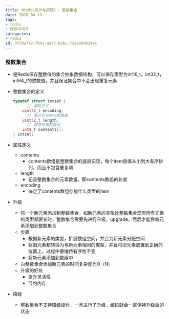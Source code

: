 ```yaml
---
title: 《Redis设计与实现》- 整数集合
date: 2020-04-13
tags:
- redis
- 缓存中间件
categories:
- redis
id: 3729a742-fb41-4a77-babc-72ae80ab24ec
---
```


### 整数集合

- 是Redis保存整数值的集合抽象数据结构，可以保存类型为int16_t，int32_t，int64_t的整数值，并且保证集合中不会出现重复元素

- 整数集合的定义

  ```c
  typedef struct intset {
  		// 编码方式
      uint32_t encoding;
  		// 集合包含的元素数量
      uint32_t length;
  		// 保存元素的数组
      int8_t contents[];
  } intset;
  ```

- 属性定义

  - contents
    - contents数组是整数集合的底层实现，每个item按值从小到大有序排列，而且不包含重复项
  - length
    - 记录整数集合的元素数量，即contents数组的长度
  - encoding
    - 决定了contents数组存放什么类型的item

- 升级

  - 将一个新元素添加到整数集合，如新元素的类型比整数集合现有所有元素的类型都要长时，整数集合需要先进行升级，upgrade，然后才能将新元素添加到整数集合
  - 步骤
    - 根据新元素的类型，扩展数组空间，并且为新元素分配空间
    - 将旧元素都转换为与新元素相同的类型，并且将旧元素放置到正确的位置上，过程中要维持有序性不变
    - 将新元素添加到数组中
  - 向整数集合添加新元素的时间复杂度为O（N）
  - 升级的好处
    - 提升灵活性
    - 节约内存

- 降级

  - 整数集合不支持降级操作，一旦进行了升级，编码就会一直保持升级后的状态